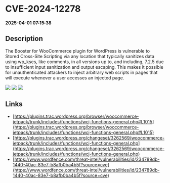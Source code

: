 # CVE-2024-12278

**2025-04-01 07:15:38**

## Description
The Booster for WooCommerce plugin for WordPress is vulnerable to Stored Cross-Site Scripting via any location that typically sanitizes data using wp_kses, like comments, in all versions up to, and including, 7.2.5 due to insufficient input sanitization and output escaping. This makes it possible for unauthenticated attackers to inject arbitrary web scripts in pages that will execute whenever a user accesses an injected page.

![](https://img.shields.io/static/v1?label=Score&message=7.2&color=red)
![](https://img.shields.io/static/v1?label=Severity&message=HIGH&color=red)
![](https://img.shields.io/static/v1?label=CWE&message=XSS&color=green)

## Links
- [https://plugins.trac.wordpress.org/browser/woocommerce-jetpack/trunk/includes/functions/wcj-functions-general.php#L1015](https://plugins.trac.wordpress.org/browser/woocommerce-jetpack/trunk/includes/functions/wcj-functions-general.php#L1015)
- [https://plugins.trac.wordpress.org/changeset/3262569/woocommerce-jetpack/trunk/includes/functions/wcj-functions-general.php](https://plugins.trac.wordpress.org/changeset/3262569/woocommerce-jetpack/trunk/includes/functions/wcj-functions-general.php)
- [https://www.wordfence.com/threat-intel/vulnerabilities/id/234789db-1440-40ac-83e7-b8afb0ba4b5f?source=cve](https://www.wordfence.com/threat-intel/vulnerabilities/id/234789db-1440-40ac-83e7-b8afb0ba4b5f?source=cve)

